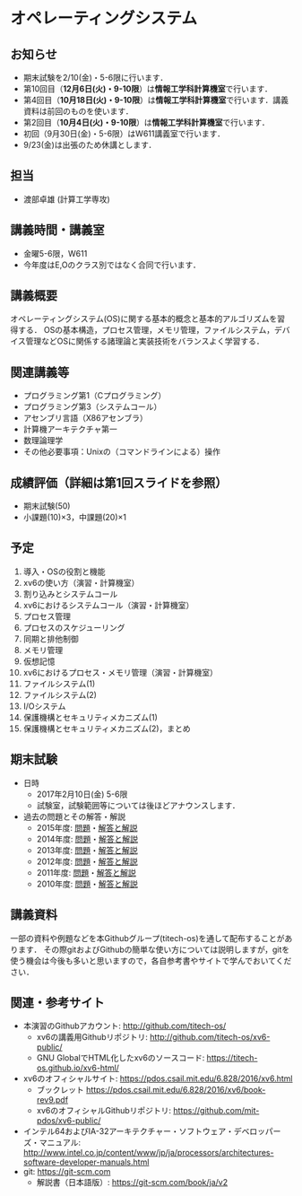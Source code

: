 # オペレーティングシステム

## お知らせ

* 期末試験を2/10(金)・5-6限に行います．
* 第10回目（**12月6日(火)・9-10限**）は**情報工学科計算機室**で行います．
* 第4回目（**10月18日(火)・9-10限**）は**情報工学科計算機室**で行います．講義資料は前回のものを使います．
* 第2回目（**10月4日(火)・9-10限**）は**情報工学科計算機室**で行います．
* 初回（9月30日(金)・5-6限）はW611講義室で行います．
* 9/23(金)は出張のため休講とします．

## 担当
* 渡部卓雄 (計算工学専攻)

## 講義時間・講義室
* 金曜5-6限，W611
* 今年度はE,Oのクラス別ではなく合同で行います．

## 講義概要
オペレーティングシステム(OS)に関する基本的概念と基本的アルゴリズムを習得する．
OSの基本構造，プロセス管理，メモリ管理，ファイルシステム，デバイス管理などOSに関係する諸理論と実装技術をバランスよく学習する．

## 関連講義等
* プログラミング第1（Cプログラミング）
* プログラミング第3（システムコール）
* アセンブリ言語（X86アセンブラ）
* 計算機アーキテクチャ第一
* 数理論理学
* その他必要事項：Unixの（コマンドラインによる）操作

## 成績評価（詳細は第1回スライドを参照）
* 期末試験(50)
* 小課題(10)×3，中課題(20)×1

## 予定
1. 導入・OSの役割と機能
2. xv6の使い方（演習・計算機室）
3. 割り込みとシステムコール
4. xv6におけるシステムコール（演習・計算機室）
5. プロセス管理
6. プロセスのスケジューリング
7. 同期と排他制御
8. メモリ管理
9. 仮想記憶
10. xv6におけるプロセス・メモリ管理（演習・計算機室）
11. ファイルシステム(1)
12. ファイルシステム(2)
13. I/Oシステム
14. 保護機構とセキュリティメカニズム(1)
15. 保護機構とセキュリティメカニズム(2)，まとめ

## 期末試験
* 日時
  - 2017年2月10日(金) 5-6限
  - 試験室，試験範囲等については後ほどアナウンスします．
* 過去の問題とその解答・解説
  - 2015年度: [問題](https://titech-os.github.io/ex/2015.pdf)・[解答と解説](https://titech-os.github.io/ex/2015a.pdf)
  - 2014年度: [問題](https://titech-os.github.io/ex/2014.pdf)・[解答と解説](https://titech-os.github.io/ex/2014a.pdf)
  - 2013年度: [問題](https://titech-os.github.io/ex/2013.pdf)・[解答と解説](https://titech-os.github.io/ex/2013a.pdf)
  - 2012年度: [問題](https://titech-os.github.io/ex/2012.pdf)・[解答と解説](https://titech-os.github.io/ex/2012a.pdf)
  - 2011年度: [問題](https://titech-os.github.io/ex/2011.pdf)・[解答と解説](https://titech-os.github.io/ex/2011a.pdf)
  - 2010年度: [問題](https://titech-os.github.io/ex/2010.pdf)・[解答と解説](https://titech-os.github.io/ex/2010a.pdf)

## 講義資料
一部の資料や例題などを本Githubグループ(titech-os)を通して配布することがあります．
その際gitおよびGithubの簡単な使い方については説明しますが，gitを使う機会は今後も多いと思いますので，各自参考書やサイトで学んでおいてください．

## 関連・参考サイト
* 本演習のGithubアカウント: http://github.com/titech-os/
  * xv6の講義用Githubリポジトリ: http://github.com/titech-os/xv6-public/
  * GNU GlobalでHTML化したxv6のソースコード: https://titech-os.github.io/xv6-html/
* xv6のオフィシャルサイト: https://pdos.csail.mit.edu/6.828/2016/xv6.html
  * ブックレット https://pdos.csail.mit.edu/6.828/2016/xv6/book-rev9.pdf
  * xv6のオフィシャルGithubリポジトリ: https://github.com/mit-pdos/xv6-public/
* インテル64およびIA-32アーキテクチャー・ソフトウェア・デベロッパーズ・マニュアル: http://www.intel.co.jp/content/www/jp/ja/processors/architectures-software-developer-manuals.html
* git: https://git-scm.com
  * 解説書（日本語版）: https://git-scm.com/book/ja/v2